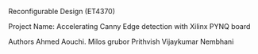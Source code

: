 Reconfigurable Design (ET4370)

Project Name: Accelerating Canny Edge detection with Xilinx PYNQ board 

Authors
Ahmed Aouchi.
Milos grubor
Prithvish Vijaykumar Nembhani
